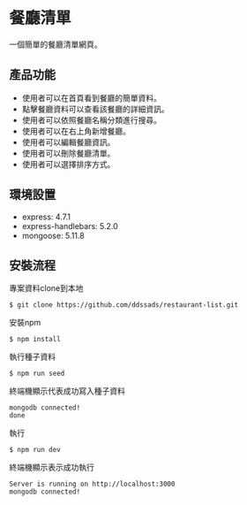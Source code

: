 # 餐廳清單
一個簡單的餐廳清單網頁。

## 產品功能
- 使用者可以在首頁看到餐廳的簡單資料。
- 點擊餐廳資料可以查看該餐廳的詳細資訊。
- 使用者可以依照餐廳名稱分類進行搜尋。
- 使用者可以在右上角新增餐廳。
- 使用者可以編輯餐廳資訊。
- 使用者可以刪除餐廳清單。
- 使用者可以選擇排序方式。

## 環境設置
- express: 4.7.1
- express-handlebars: 5.2.0
- mongoose: 5.11.8

## 安裝流程

專案資料clone到本地

```
$ git clone https://github.com/ddssads/restaurant-list.git
```
安裝npm

```
$ npm install
```

執行種子資料
```
$ npm run seed
```
終端機顯示代表成功寫入種子資料
```
mongodb connected!
done
```
執行

```
$ npm run dev
```

終端機顯示表示成功執行
```
Server is running on http://localhost:3000
mongodb connected!
```





